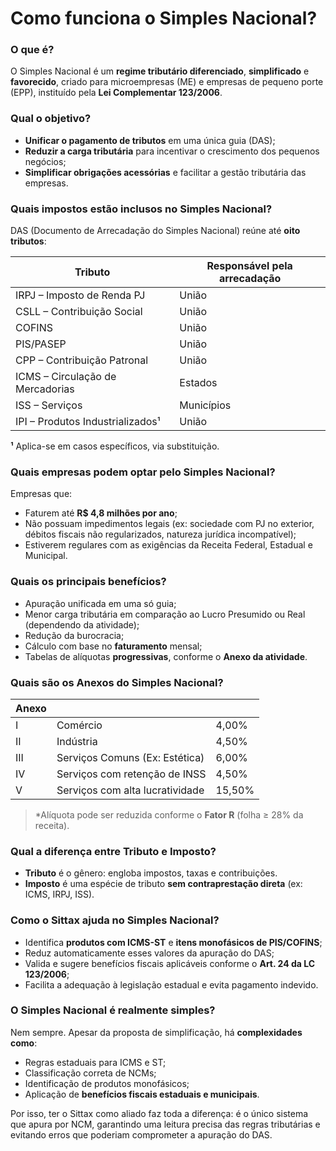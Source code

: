 # Como funciona o Simples Nacional?

### O que é? <a href="#o-que-e" id="o-que-e"></a>

O Simples Nacional é um **regime tributário diferenciado**, **simplificado** e **favorecido**, criado para microempresas (ME) e empresas de pequeno porte (EPP), instituído pela **Lei Complementar 123/2006**.

### Qual o objetivo? <a href="#qual-o-objetivo" id="qual-o-objetivo"></a>

* **Unificar o pagamento de tributos** em uma única guia (DAS);
* **Reduzir a carga tributária** para incentivar o crescimento dos pequenos negócios;
* **Simplificar obrigações acessórias** e facilitar a gestão tributária das empresas.

### Quais impostos estão inclusos no Simples Nacional? <a href="#quais-impostos-estao-inclusos-no-simples-nacional" id="quais-impostos-estao-inclusos-no-simples-nacional"></a>

DAS (Documento de Arrecadação do Simples Nacional) reúne até **oito tributos**:

| Tributo                          | Responsável pela arrecadação |
| -------------------------------- | ---------------------------- |
| IRPJ – Imposto de Renda PJ       | União                        |
| CSLL – Contribuição Social       | União                        |
| COFINS                           | União                        |
| PIS/PASEP                        | União                        |
| CPP – Contribuição Patronal      | União                        |
| ICMS – Circulação de Mercadorias | Estados                      |
| ISS – Serviços                   | Municípios                   |
| IPI – Produtos Industrializados¹ | União                        |

**¹** Aplica-se em casos específicos, via substituição.

### Quais empresas podem optar pelo Simples Nacional? <a href="#quais-empresas-podem-optar-pelo-simples-nacional" id="quais-empresas-podem-optar-pelo-simples-nacional"></a>

Empresas que:

* Faturem até **R$ 4,8 milhões por ano**;
* Não possuam impedimentos legais (ex: sociedade com PJ no exterior, débitos fiscais não regularizados, natureza jurídica incompatível);
* Estiverem regulares com as exigências da Receita Federal, Estadual e Municipal.

### Quais os principais benefícios? <a href="#quais-os-principais-beneficios" id="quais-os-principais-beneficios"></a>

* Apuração unificada em uma só guia;
* Menor carga tributária em comparação ao Lucro Presumido ou Real (dependendo da atividade);
* Redução da burocracia;
* Cálculo com base no **faturamento** mensal;
* Tabelas de alíquotas **progressivas**, conforme o **Anexo da atividade**.

### Quais são os Anexos do Simples Nacional? <a href="#quais-sao-os-anexos-do-simples-nacional" id="quais-sao-os-anexos-do-simples-nacional"></a>

| Anexo |                                 |        |
| ----- | ------------------------------- | ------ |
| I     | Comércio                        | 4,00%  |
| II    | Indústria                       | 4,50%  |
| III   | Serviços Comuns (Ex: Estética)  | 6,00%  |
| IV    | Serviços com retenção de INSS   | 4,50%  |
| V     | Serviços com alta lucratividade | 15,50% |



> \*Alíquota pode ser reduzida conforme o **Fator R** (folha ≥ 28% da receita).

### Qual a diferença entre **Tributo** e **Imposto**? <a href="#qual-a-diferenca-entre-tributo-e-imposto" id="qual-a-diferenca-entre-tributo-e-imposto"></a>

* **Tributo** é o gênero: engloba impostos, taxas e contribuições.
* **Imposto** é uma espécie de tributo **sem contraprestação direta** (ex: ICMS, IRPJ, ISS).

### Como o Sittax ajuda no Simples Nacional? <a href="#como-o-sittax-ajuda-no-simples-nacional" id="como-o-sittax-ajuda-no-simples-nacional"></a>

* Identifica **produtos com ICMS-ST** e **itens monofásicos de PIS/COFINS**;
* Reduz automaticamente esses valores da apuração do DAS;
* Valida e sugere benefícios fiscais aplicáveis conforme o **Art. 24 da LC 123/2006**;
* Facilita a adequação à legislação estadual e evita pagamento indevido.

### O Simples Nacional é realmente simples? <a href="#o-simples-nacional-e-realmente-simples" id="o-simples-nacional-e-realmente-simples"></a>

Nem sempre. Apesar da proposta de simplificação, há **complexidades como**:

* Regras estaduais para ICMS e ST;
* Classificação correta de NCMs;
* Identificação de produtos monofásicos;
* Aplicação de **benefícios fiscais estaduais e municipais**.

Por isso, ter o Sittax como aliado faz toda a diferença: é o único sistema que apura por NCM, garantindo uma leitura precisa das regras tributárias e evitando erros que poderiam comprometer a apuração do DAS.
